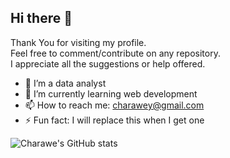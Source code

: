 ## Hi there 👋

Thank You for visiting my profile.<br>
Feel free to comment/contribute on any repository.<br>
I appreciate all the suggestions or help offered.<br>
- 🔭 I’m a data analyst
- 🌱 I’m currently learning web development 
- 📫 How to reach me: charawey@gmail.com
- ⚡ Fun fact: I will replace this when I get one 

![Charawe's GitHub stats](https://github-readme-stats.vercel.app/api?username=Charawey-X&show_icons=true&theme=merko&hide=stars)
